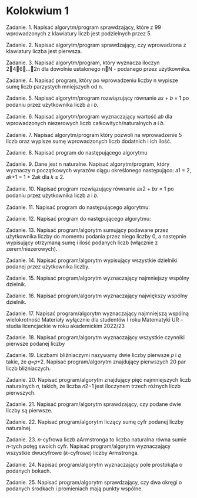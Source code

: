 # Kolokwium 1

Zadanie. 1. 
Napisać algorytm/program sprawdzający, które z 99 wprowadzonych z
klawiatury liczb jest podzielnych przez 5.

Zadanie. 2. 
Napisać algorytm/program sprawdzający, czy wprowadzona z klawiatury
liczba jest pierwsza.

Zadanie. 3. 
Napisać algorytm/program, który wyznacza iloczyn 246...2n dla dowolnie
ustalonego nN - podanego przez użytkownika.

Zadanie. 4. 
Napisać program, który po wprowadzeniu liczby n wypisze sumę liczb
parzystych mniejszych od n.

Zadanie. 5.
Napisać algorytm/program rozwiązujący równanie 𝑎𝑥 + 𝑏 = 1 po podaniu
przez użytkownika liczb 𝑎 i 𝑏.

Zadanie. 6. 
Napisać algorytm/program wyznaczający wartość 𝑎𝑏 dla wprowadzonych
niezerowych liczb całkowitych/naturalnych 𝑎 i 𝑏.

Zadanie. 7. 
Napisać algorytm/program który pozwoli na wprowadzenie 5 liczb oraz
wypisze sumę wprowadzonych liczb dodatnich i ich ilość.

Zadanie. 8. 
Napisać program do następującego algorytmu

Zadanie. 9. 
Dane jest n naturalne. Napisać algorytm/program, który wyznaczy n
początkowych wyrazów ciągu określonego następująco: 𝑎1 = 2, 𝑎𝑘+1 = 1 + 2𝑎𝑘 dla
𝑘 ≥ 2.

Zadanie. 10. 
Napisać program rozwiązujący równanie 𝑎𝑥2 + 𝑏𝑥 = 1 po podaniu przez
użytkownika liczb 𝑎 i 𝑏.

Zadanie. 11. 
Napisać program do następującego algorytmu:

Zadanie. 12.
Napisać program do następującego algorytmu:

Zadanie. 13. Napisać program/algorytm sumujący podawane przez użytkownika liczby do momentu podania przez niego liczby 0, a następnie wypisujący otrzymaną sumę i ilość podanych liczb (włącznie z zerem/niezerowych).

Zadanie. 14. 
Napisać program/algorytm wypisujący wszystkie dzielniki podanej przez użytkownika liczby.

Zadanie. 15. 
Napisać program/algorytm wyznaczający najmniejszy wspólny dzielnik.

Zadanie. 16. 
Napisać program/algorytm wyznaczający największy wspólny dzielnik.

Zadanie. 17. 
Napisać program/algorytm wyznaczający najmniejszą wspólną wielokrotność
Materiały wyłącznie dla studentów I roku Matematyki UR – studia licencjackie w
roku akademickim 2022/23

Zadanie. 18. 
Napisać program/algorytm wyznaczający wszystkie czynniki pierwsze podanej liczby

Zadanie. 19. 
Liczbami bliźniaczymi nazywamy dwie liczby pierwsze 𝑝 i 𝑞 takie, że 𝑞=𝑝+2. Napisać program/algorytm znajdujący pierwszych 20 par liczb bliźniaczych.

Zadanie. 20. 
Napisać program/algorytm znajdujący pięć najmniejszych liczb naturalnych 𝑛, takich, że liczba 𝑛2−1 jest iloczynem trzech różnych liczb pierwszych.

Zadanie. 21. 
Napisać program/algorytm sprawdzający, czy podane dwie liczby są pierwsze.

Zadanie. 22. 
Napisać program/algorytm liczący sumę cyfr podanej liczby naturalnej.

Zadanie. 23.
𝑛-cyfrowa liczb aArmstronga to liczba naturalna równa sumie 𝑛-tych potęg swoich cyfr. Napisać program/algorytm wyznaczający wszystkie dwucyfrowe (𝑘-cyfrowe) liczby Armstronga.

Zadanie. 24. 
Napisać program/algorytm wyznaczający pole prostokąta o podanych bokach.

Zadanie. 25. 
Napisać program/algorytm sprawdzający, czy dwa okręgi o podanych środkach i promieniach mają punkty wspólne.

